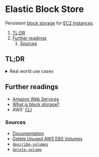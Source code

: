 # Elastic Block Store

Persistent [block storage][what is block storage?] for [EC2 Instances][ec2].

1. [TL;DR](#tldr)
1. [Further readings](#further-readings)
   1. [Sources](#sources)

## TL;DR

<details>
  <summary>Real world use cases</summary>

```sh
# Clean up unused volumes.
aws ec2 describe-volumes --output 'text' \
  --filters 'Name=status,Values=available' --query 'Volumes[].VolumeId' \
| xargs -pn '1' aws ec2 delete-volume --volume-id
```

</details>

## Further readings

- [Amazon Web Services]
- [What is block storage?]
- AWS' [CLI]

### Sources

- [Documentation]
- [Delete Unused AWS EBS Volumes]
- [`describe-volumes`][describe-volumes]
- [`delete-volume`][delete-volume]

<!--
  References
  -->

<!-- Knowledge base -->
[amazon web services]: README.md
[cli]: cli.md
[ec2]: ec2.md

<!-- Upstream -->
[delete-volume]: https://docs.aws.amazon.com/cli/latest/reference/ec2/delete-volume.html
[describe-volumes]: https://docs.aws.amazon.com/cli/latest/reference/ec2/describe-volumes.html
[documentation]: https://docs.aws.amazon.com/ebs/
[what is block storage?]: https://aws.amazon.com/what-is/block-storage/

<!-- Others -->
[delete unused aws ebs volumes]: https://www.nops.io/unused-aws-ebs-volumes/
